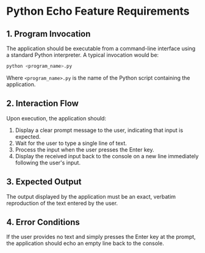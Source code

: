 # Python Echo Feature Requirements

## 1. Program Invocation

The application should be executable from a command-line interface using a standard Python interpreter. A typical invocation would be:

```bash
python <program_name>.py
```

Where `<program_name>.py` is the name of the Python script containing the application.

## 2. Interaction Flow

Upon execution, the application should:

1. Display a clear prompt message to the user, indicating that input is expected.
2. Wait for the user to type a single line of text.
3. Process the input when the user presses the Enter key.
4. Display the received input back to the console on a new line immediately following the user's input.

## 3. Expected Output

The output displayed by the application must be an exact, verbatim reproduction of the text entered by the user.

## 4. Error Conditions

If the user provides no text and simply presses the Enter key at the prompt, the application should echo an empty line back to the console.